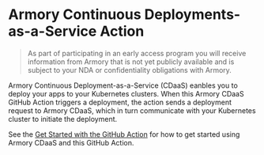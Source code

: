 # Armory Continuous Deployments-as-a-Service Action

> As part of participating in an early access program you will receive information from Armory that is not yet publicly available and is subject to your NDA or confidentiality obligations with Armory.

Armory Continuous Deployment-as-a-Service (CDaaS) eanbles you to deploy your apps to your Kubernetes clusters. When this Armory CDaaS GitHub Action triggers a deployment, the action sends a deployment request to Armory CDaaS, which in turn communicate with your Kubernetes cluster to initiate the deployment.

See the [Get Started with the GitHub Action](https://docs.armory.io/armory-cdass/setup/gh-action) for how to get started using Armory CDaaS and this GitHub Action.


